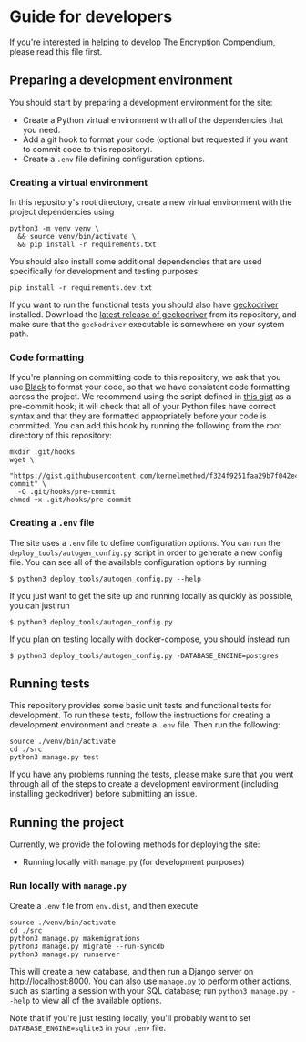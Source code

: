# Guide for developers
If you're interested in helping to develop The Encryption Compendium, please read this file first.

## Preparing a development environment
You should start by preparing a development environment for the site:

- Create a Python virtual environment with all of the dependencies that you need.
- Add a git hook to format your code (optional but requested if you want to commit code to this repository).
- Create a `.env` file defining configuration options.

### Creating a virtual environment
In this repository's root directory, create a new virtual environment with the project dependencies using

```
python3 -m venv venv \
  && source venv/bin/activate \
  && pip install -r requirements.txt
```

You should also install some additional dependencies that are used specifically for development and testing purposes:

```
pip install -r requirements.dev.txt
```

If you want to run the functional tests you should also have [geckodriver](https://github.com/mozilla/geckodriver) installed. Download the [latest release of geckodriver](https://github.com/mozilla/geckodriver/releases) from its repository, and make sure that the `geckodriver` executable is somewhere on your system path.

### Code formatting
If you're planning on committing code to this repository, we ask that you use [Black](https://github.com/psf/black) to format your code, so that we have consistent code formatting across the project. We recommend using the script defined in [this gist](https://gist.github.com/kernelmethod/f324f9251faa29b7f042e40f710ab436) as a pre-commit hook; it will check that all of your Python files have correct syntax and that they are formatted appropriately before your code is committed. You can add this hook by running the following from the root directory of this repository:

```
mkdir .git/hooks
wget \
  "https://gist.githubusercontent.com/kernelmethod/f324f9251faa29b7f042e40f710ab436/raw/d58b6082ebc90d5e158656f70cea05dd000b5930/pre-commit" \
  -O .git/hooks/pre-commit
chmod +x .git/hooks/pre-commit
```

### Creating a `.env` file
The site uses a `.env` file to define configuration options. You can run the `deploy_tools/autogen_config.py` script in order to generate a new config file. You can see all of the available configuration options by running

```
$ python3 deploy_tools/autogen_config.py --help
```

If you just want to get the site up and running locally as quickly as possible, you can just run

```
$ python3 deploy_tools/autogen_config.py
```

If you plan on testing locally with docker-compose, you should instead run

```
$ python3 deploy_tools/autogen_config.py -DATABASE_ENGINE=postgres
```

## Running tests
This repository provides some basic unit tests and functional tests for development. To run these tests, follow the instructions for creating a development environment and create a `.env` file. Then run the following:

```
source ./venv/bin/activate
cd ./src
python3 manage.py test
```

If you have any problems running the tests, please make sure that you went through all of the steps to create a development environment (including installing geckodriver) before submitting an issue.

## Running the project
Currently, we provide the following methods for deploying the site:

- Running locally with `manage.py` (for development purposes)

### Run locally with `manage.py`
Create a `.env` file from `env.dist`, and then execute

```
source ./venv/bin/activate
cd ./src
python3 manage.py makemigrations
python3 manage.py migrate --run-syncdb
python3 manage.py runserver
```

This will create a new database, and then run a Django server on http://localhost:8000. You can also use `manage.py` to perform other actions, such as starting a session with your SQL database; run `python3 manage.py --help` to view all of the available options.

Note that if you're just testing locally, you'll probably want to set `DATABASE_ENGINE=sqlite3` in your `.env` file.
